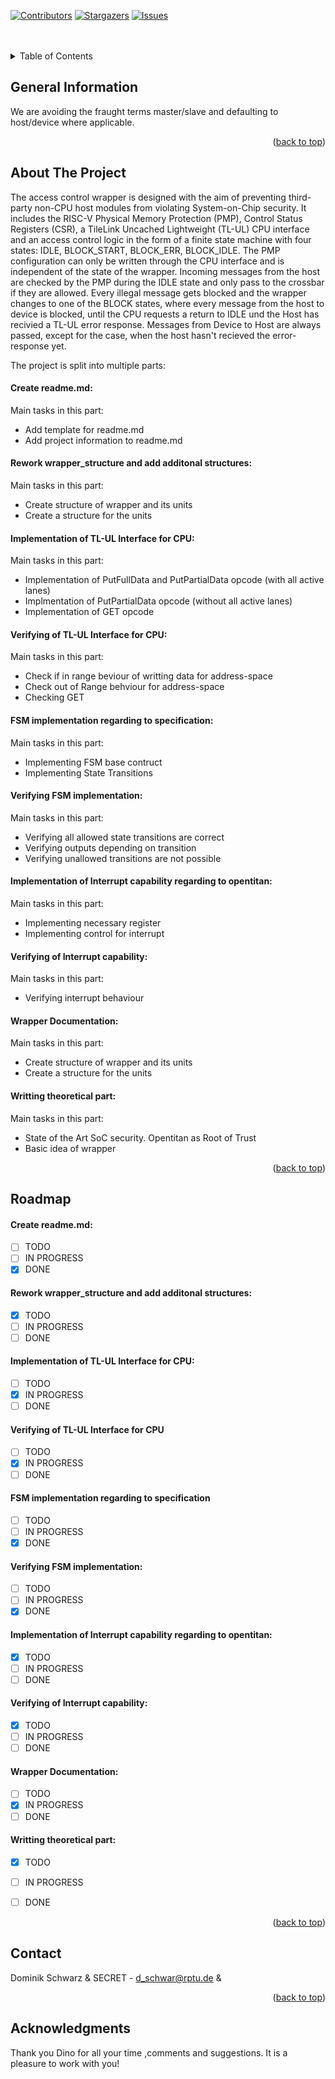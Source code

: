 


<div id="top"></div>
<!--
*** Thanks for checking out the Best-README-Template. If you have a suggestion
*** that would make this better, please fork the repo and create a pull request
*** or simply open an issue with the tag "enhancement".
*** Don't forget to give the project a star!
*** Thanks again! Now go create something AMAZING! :D
-->



<!-- PROJECT SHIELDS -->
<!--
*** I'm using markdown "reference style" links for readability.
*** Reference links are enclosed in brackets [ ] instead of parentheses ( ).
*** See the bottom of this document for the declaration of the reference variables
*** for contributors-url, forks-url, etc. This is an optional, concise syntax you may use.
*** https://www.markdownguide.org/basic-syntax/#reference-style-links
-->
[![Contributors][contributors-shield]][contributors-url]
[![Stargazers][stars-shield]][stars-url]
[![Issues][issues-shield]][issues-url]
<!--
[![MIT License][license-shield]][license-url]
[![LinkedIn][linkedin-shield]][linkedin-url]
-->


<!-- PROJECT LOGO -->
<!--
<br />
<div align="center">
  <a href="https://github.com/TUK-EIS/VDSProject">
    <img src="doc/figures/TUKL_LOGO_4C.png" alt="Logo" width="400" height="200">
  </a>
  <h3 align="center">
  VDS Class Project
  <br />
  Group #X
  <br />
  Winter Semester 2022/2023
  </h3>

  <p align="center">
    GitHub repository for Verification of Digital Systems Class Project
    <br />
    <br />
    <a href="https://github.com/TUK-EIS/VDSProject/issues">Report Bug</a>
  </p>
</div>
-->

<br />
<br />


<!-- TABLE OF CONTENTS -->
<details>
  <summary>Table of Contents</summary>
  <ol>
    <li>
      <a href="#general-information">General Information</a>
    </li>
    <li>
      <a href="#about-the-project">About The Project</a>
    </li>
    <li><a href="#contact">Contact</a></li>
    <li><a href="#acknowledgments">Acknowledgments</a></li>
  </ol>
</details>


## General Information
We are avoiding the fraught terms master/slave and defaulting to host/device where applicable.

<p align="right">(<a href="#top">back to top</a>)</p>

<!-- ABOUT THE PROJECT -->

## About The Project
The access control wrapper is designed with the aim of preventing third-party non-CPU host modules from violating System-on-Chip security. It includes the RISC-V Physical Memory Protection (PMP), Control Status Registers (CSR), a TileLink Uncached Lightweight (TL-UL) CPU interface and an access control logic in the form of a finite state machine with four states: IDLE, BLOCK_START, BLOCK_ERR, BLOCK_IDLE. The PMP configuration can only be written through the CPU interface and is independent of the state of the wrapper. Incoming messages from the host are checked by the PMP during the IDLE state and only pass to the crossbar if they are allowed. Every illegal message gets blocked and the wrapper changes to one of the BLOCK states, where every message from the host to device is blocked, until the CPU requests a return to IDLE und the Host has recivied a TL-UL error response. Messages from Device to Host are always passed, except for the case, when the host hasn't recieved the error-response yet.


The project is split into multiple parts:


#### Create readme.md:
Main tasks in this part:
* Add template for readme.md
* Add project information to readme.md

#### Rework wrapper_structure and add additonal structures:
Main tasks in this part:
* Create structure of wrapper and its units
* Create a structure for the units

#### Implementation of TL-UL Interface for CPU:
Main tasks in this part:
* Implementation of PutFullData and PutPartialData opcode (with all active lanes)
* Implmentation of PutPartialData opcode (without all active lanes)
* Implementation of GET opcode

#### Verifying of TL-UL Interface for CPU:
Main tasks in this part:
* Check if in range beviour of writting data for address-space
* Check out of Range behviour for address-space
* Checking GET 

#### FSM implementation regarding to specification:
Main tasks in this part:
* Implementing FSM base contruct
* Implementing State Transitions

#### Verifying FSM implementation:
Main tasks in this part:
* Verifying all allowed state transitions are correct
* Verifying outputs depending on transition
* Verifying unallowed transitions are not possible

#### Implementation of Interrupt capability regarding to opentitan:
Main tasks in this part:
* Implementing necessary register
* Implementing control for interrupt
  
#### Verifying of Interrupt capability:
Main tasks in this part:
* Verifying interrupt behaviour
  
#### Wrapper Documentation:
Main tasks in this part:
* Create structure of wrapper and its units
* Create a structure for the units

#### Writting theoretical part:
Main tasks in this part:
* State of the Art SoC security. Opentitan as Root of Trust
* Basic idea of wrapper

<p align="right">(<a href="#top">back to top</a>)</p>




<!-- ROADMAP -->
## Roadmap

#### Create readme.md:
- [ ] TODO
- [ ] IN PROGRESS
- [X] DONE

#### Rework wrapper_structure and add additonal structures:
- [X] TODO
- [ ] IN PROGRESS
- [ ] DONE

#### Implementation of TL-UL Interface for CPU:
- [ ] TODO
- [X] IN PROGRESS
- [ ] DONE

#### Verifying of TL-UL Interface for CPU
- [ ] TODO
- [X] IN PROGRESS
- [ ] DONE

#### FSM implementation regarding to specification
- [ ] TODO
- [ ] IN PROGRESS
- [X] DONE

#### Verifying FSM implementation:
- [ ] TODO
- [ ] IN PROGRESS
- [X] DONE

#### Implementation of Interrupt capability regarding to opentitan:
- [X] TODO
- [ ] IN PROGRESS
- [ ] DONE
  
#### Verifying of Interrupt capability:
- [X] TODO
- [ ] IN PROGRESS
- [ ] DONE

#### Wrapper Documentation:
- [ ] TODO
- [X] IN PROGRESS
- [ ] DONE

#### Writting theoretical part:
- [X] TODO
- [ ] IN PROGRESS
- [ ] DONE

      
<p align="right">(<a href="#top">back to top</a>)</p>
<!-- CONTACT -->

## Contact

<!-- Your Name - [@your_twitter](https://twitter.com/your_username) - email@example.com -->
Dominik Schwarz & SECRET - d_schwar@rptu.de & 

<p align="right">(<a href="#top">back to top</a>)</p>

[contributors-shield]: https://img.shields.io/github/contributors/TUK-EIS/VDSProject.svg?style=for-the-badge
[contributors-url]: https://github.com/Cronexas/access_control_wrapper/graphs/contributors
[forks-shield]: https://img.shields.io/github/forks/TUK-EIS/VDSProject.svg?style=for-the-badge
[forks-url]: https://github.com/Cronexas/access_control_wrapper/network/members
[stars-shield]: https://img.shields.io/github/stars/TUK-EIS/VDSProject.svg?style=for-the-badge
[stars-url]: https://github.com/Cronexas/access_control_wrapper/stargazers
[issues-shield]: https://img.shields.io/github/issues/TUK-EIS/VDSProject.svg?style=for-the-badge
[issues-url]: https://github.com/Cronexas/access_control_wrapper/issues

<!-- ACKNOWLEDGMENTS -->
## Acknowledgments
Thank you Dino for all your time ,comments and suggestions. It is a pleasure to work with you!


